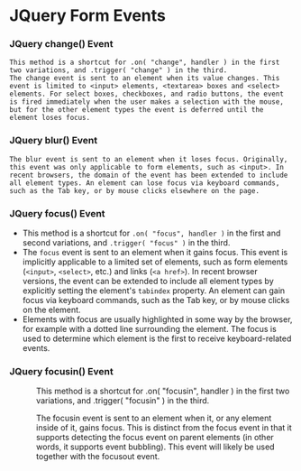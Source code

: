 # JQuery Form Events

### JQuery change() Event 
`This method is a shortcut for .on( "change", handler ) in the first two variations, and .trigger( "change" ) in the third.`</br>
`The change event is sent to an element when its value changes. This event is limited to <input> elements, <textarea> boxes and <select> elements. For select boxes, checkboxes, and radio buttons, the event is fired immediately when the user makes a selection with the mouse, but for the other element types the event is deferred until the element loses focus.`</br>

### JQuery blur() Event
`The blur event is sent to an element when it loses focus. Originally, this event was only applicable to form elements, such as <input>. In recent browsers, the domain of the event has been extended to include all element types. An element can lose focus via keyboard commands, such as the Tab key, or by mouse clicks elsewhere on the page.`
### JQuery focus() Event
<ul>
      <li>This method is a shortcut for <code>.on( "focus", handler )</code> in the first and second variations, and <code>.trigger( "focus" )</code> in the third.</li>
      <li>The <code>focus</code> event is sent to an element when it gains focus. This event is implicitly applicable to a limited set of elements, such as  form elements (<code>&lt;input&gt;</code>, <code>&lt;select&gt;</code>, etc.) and links (<code>&lt;a href&gt;</code>). In recent browser versions, the event can be extended to include all element types by explicitly setting the element's <code>tabindex</code> property. An element can gain focus via keyboard commands, such as the Tab key, or by mouse clicks on the element.</li>
      <li>Elements with focus are usually highlighted in some way by the browser, for example with a dotted line surrounding the element. The focus is used to determine which element is the first to receive keyboard-related events.</li>
    </ul>
 
 ### JQuery focusin() Event
 <ul>
<ol> This method is a shortcut for .on( "focusin", handler ) in the first two variations, and .trigger( "focusin" ) in the third.</ol>

<ol>The focusin event is sent to an element when it, or any element inside of it, gains focus. This is distinct from the focus event in that it supports detecting the focus event on parent elements (in other words, it supports event bubbling).
This event will likely be used together with the focusout event.</ol>   
</ul>

<script></br>
        $(document).ready(function(){</br>
            var result= '';</br>
            $("input").change(function(){</br>
                if(result==""){</br>
                    result = $(this).val();</br>
                }</br>
                else{</br>
                    result += ", " + $(this).val();</br>
                }              </br> 
                 $("#result").html(result);</br>
            })</br>
            $("#ddlCity").change(function(){</br>
                result = $(this).val();</br>
                if(result=='Select'){</br>
                    alert("Please select cith");</br>
                     $("#divResult").empty();</br>
                }</br>
                else{</br>
                    $("#divResult").html(result);</br>
                }  </br>             
            })         
           $("img").mouseover(function(){</br>
               $("#"+ GetDivId(this)).fadeIn(500)</br>
               $("img").css("cursor","pointer")</br>
           }).mouseout(function(){</br>
                $("#" + GetDivId(this)).fadeOut(500)</br>
           })</br>
           function GetDivId(helpIconId){</br>
                 helpIconId = $(helpIconId).attr("id"); </br>
                return helpIconId.replace("img", "div")</br>
           }</br>
        })</br>
    </script>
